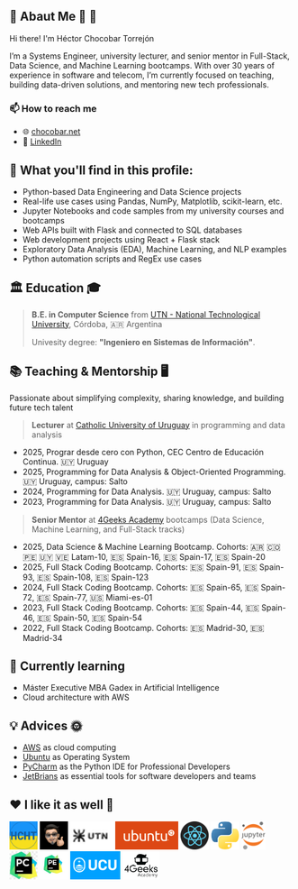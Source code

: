 ## 🦁 Abaut Me 🦮 🐍

Hi there! I'm Héctor Chocobar Torrejón

I’m a Systems Engineer, university lecturer, and senior mentor in Full-Stack, Data Science, and Machine Learning bootcamps. With over 30 years of experience in software and telecom, I’m currently focused on teaching, building data-driven solutions, and mentoring new tech professionals.

### 📫 How to reach me

- 🌐 [chocobar.net](https://chocobar.net)
- 🔗 [LinkedIn](https://www.linkedin.com/in/hector-chocobar/)

## 🚀 What you'll find in this profile:

- Python-based Data Engineering and Data Science projects
- Real-life use cases using Pandas, NumPy, Matplotlib, scikit-learn, etc.
- Jupyter Notebooks and code samples from my university courses and bootcamps
- Web APIs built with Flask and connected to SQL databases
- Web development projects using React + Flask stack
- Exploratory Data Analysis (EDA), Machine Learning, and NLP examples
- Python automation scripts and RegEx use cases

## 🏛️ Education 🎓

> **B.E. in Computer Science** from [UTN - National Technological University](https://www.utn.edu.ar/es/), Córdoba, 🇦🇷 Argentina
> 
> Univesity degree: **"Ingeniero en Sistemas de Información"**.


## 📚 Teaching & Mentorship 🖥️

Passionate about simplifying complexity, sharing knowledge, and building future tech talent


> **Lecturer** at [Catholic University of Uruguay](https://ucu.edu.uy) in programming and data analysis

- 2025, Prograr desde cero con Python, CEC Centro de Educación Continua. 🇺🇾 Uruguay
- 2025, Programming for Data Analysis & Object-Oriented Programming. 🇺🇾 Uruguay, campus: Salto
- 2024, Programming for Data Analysis. 🇺🇾 Uruguay, campus: Salto
- 2023, Programming for Data Analysis. 🇺🇾 Uruguay, campus: Salto

> **Senior Mentor** at [4Geeks Academy](https://4geeksacademy.com/) bootcamps (Data Science, Machine Learning, and Full-Stack tracks)

- 2025, Data Science & Machine Learning Bootcamp. Cohorts: 🇦🇷 🇨🇴 🇵🇪 🇺🇾 🇻🇪 Latam-10, 🇪🇸 Spain-16, 🇪🇸 Spain-17, 🇪🇸 Spain-20
- 2025, Full Stack Coding Bootcamp. Cohorts: 🇪🇸 Spain-91, 🇪🇸 Spain-93, 🇪🇸 Spain-108, 🇪🇸 Spain-123
- 2024, Full Stack Coding Bootcamp. Cohorts: 🇪🇸 Spain-65, 🇪🇸 Spain-72, 🇪🇸 Spain-77, 🇺🇸 Miami-es-01
- 2023, Full Stack Coding Bootcamp. Cohorts: 🇪🇸 Spain-44, 🇪🇸 Spain-46, 🇪🇸 Spain-50, 🇪🇸 Spain-54
- 2022, Full Stack Coding Bootcamp. Cohorts: 🇪🇸 Madrid-30, 🇪🇸 Madrid-34

## 🌱 Currently learning

- Máster Executive MBA Gadex in Artificial Intelligence
- Cloud architecture with AWS

## 💡 Advices 🌞 

- [AWS](https://aws.amazon.com/) as cloud computing
- [Ubuntu](https://ubuntu.com/download/desktop) as Operating System
- [PyCharm](https://www.jetbrains.com/pycharm/download/) as the Python IDE for Professional Developers
- [JetBrians](https://www.jetbrains.com/) as essential tools for software developers and teams


## ❤️ I like it as well 🚀

<img src="./img/logo-hcht-uk.jpg"
     width="50" height="50"
     alt="I stand with Ukraine">
<img src="./img/gravatar-hector.png"
     height="50"
     alt="Avatar de Héctor">
<img src="./img/logo-utn.png"
     height="50"
     alt="Universidad Tecnológica Nacional">
<img src="./img/logo-ubuntu.png"
     height="50"
     alt="Logo Ubuntu">
<img src="./img/logo-reactjs.png"
     height="50"
     alt="Logo React">
<img src="./img/logo-python.png"
     height="50"
     alt="Logo Python">
<img src="./img/logo-jupyter.svg"
     height="50"
     alt="Logo Jupyter">
<img src="./img/logo-pycharm.jpeg"
     height="50"
     alt="Logo PyCharm">
<img src="./img/logo-pycharm-edu.jpeg"
     height="50"
     alt="Logo PyCharm">
<img src="./img/logo-ucu.png"
     height="50"
     alt="Logo Catholic University of Uruguay">
<img src="./img/logo-4geeks.png"
     height="50"
     alt="Logo 4Geeks Academy">

